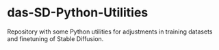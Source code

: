 # das-SD-Python-Utilities
Repository with some Python utilities for adjustments in training datasets and finetuning of Stable Diffusion.
